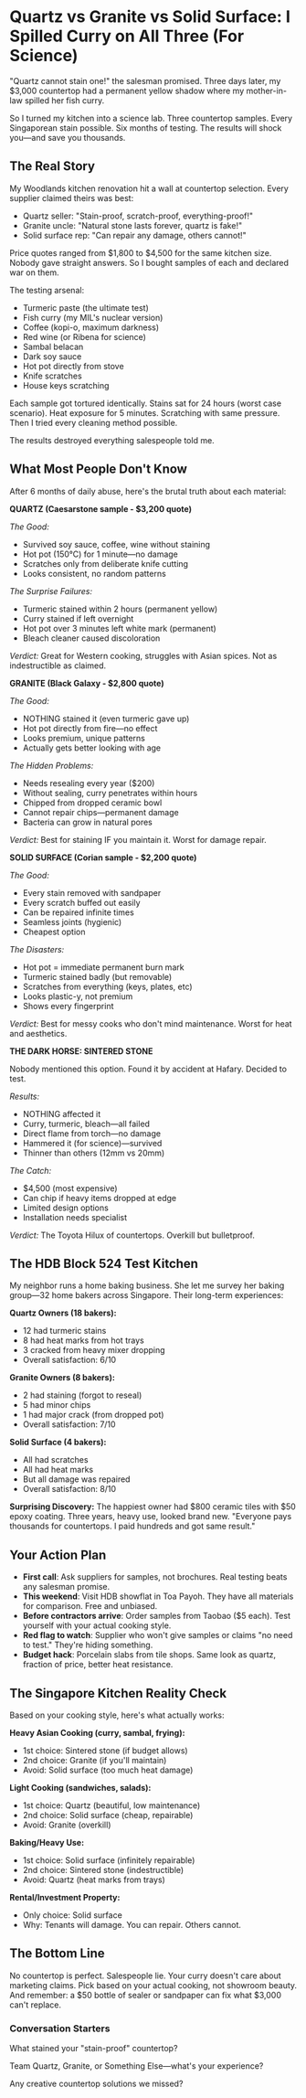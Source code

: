 # Quartz vs Granite vs Solid Surface: I Spilled Curry on All Three (For Science)

"Quartz cannot stain one!" the salesman promised. Three days later, my $3,000 countertop had a permanent yellow shadow where my mother-in-law spilled her fish curry.

So I turned my kitchen into a science lab. Three countertop samples. Every Singaporean stain possible. Six months of testing. The results will shock you—and save you thousands.

## The Real Story

My Woodlands kitchen renovation hit a wall at countertop selection. Every supplier claimed theirs was best:

- Quartz seller: "Stain-proof, scratch-proof, everything-proof!"
- Granite uncle: "Natural stone lasts forever, quartz is fake!"
- Solid surface rep: "Can repair any damage, others cannot!"

Price quotes ranged from $1,800 to $4,500 for the same kitchen size. Nobody gave straight answers. So I bought samples of each and declared war on them.

The testing arsenal:

- Turmeric paste (the ultimate test)
- Fish curry (my MIL's nuclear version)
- Coffee (kopi-o, maximum darkness)
- Red wine (or Ribena for science)
- Sambal belacan
- Dark soy sauce
- Hot pot directly from stove
- Knife scratches
- House keys scratching

Each sample got tortured identically. Stains sat for 24 hours (worst case scenario). Heat exposure for 5 minutes. Scratching with same pressure. Then I tried every cleaning method possible.

The results destroyed everything salespeople told me.

## What Most People Don't Know

After 6 months of daily abuse, here's the brutal truth about each material:

**QUARTZ (Caesarstone sample - $3,200 quote)**

_The Good:_

- Survived soy sauce, coffee, wine without staining
- Hot pot (150°C) for 1 minute—no damage
- Scratches only from deliberate knife cutting
- Looks consistent, no random patterns

_The Surprise Failures:_

- Turmeric stained within 2 hours (permanent yellow)
- Curry stained if left overnight
- Hot pot over 3 minutes left white mark (permanent)
- Bleach cleaner caused discoloration

_Verdict:_ Great for Western cooking, struggles with Asian spices. Not as indestructible as claimed.

**GRANITE (Black Galaxy - $2,800 quote)**

_The Good:_

- NOTHING stained it (even turmeric gave up)
- Hot pot directly from fire—no effect
- Looks premium, unique patterns
- Actually gets better looking with age

_The Hidden Problems:_

- Needs resealing every year ($200)
- Without sealing, curry penetrates within hours
- Chipped from dropped ceramic bowl
- Cannot repair chips—permanent damage
- Bacteria can grow in natural pores

_Verdict:_ Best for staining IF you maintain it. Worst for damage repair.

**SOLID SURFACE (Corian sample - $2,200 quote)**

_The Good:_

- Every stain removed with sandpaper
- Every scratch buffed out easily
- Can be repaired infinite times
- Seamless joints (hygienic)
- Cheapest option

_The Disasters:_

- Hot pot = immediate permanent burn mark
- Turmeric stained badly (but removable)
- Scratches from everything (keys, plates, etc)
- Looks plastic-y, not premium
- Shows every fingerprint

_Verdict:_ Best for messy cooks who don't mind maintenance. Worst for heat and aesthetics.

**THE DARK HORSE: SINTERED STONE**

Nobody mentioned this option. Found it by accident at Hafary. Decided to test.

_Results:_

- NOTHING affected it
- Curry, turmeric, bleach—all failed
- Direct flame from torch—no damage
- Hammered it (for science)—survived
- Thinner than others (12mm vs 20mm)

_The Catch:_

- $4,500 (most expensive)
- Can chip if heavy items dropped at edge
- Limited design options
- Installation needs specialist

_Verdict:_ The Toyota Hilux of countertops. Overkill but bulletproof.

## The HDB Block 524 Test Kitchen

My neighbor runs a home baking business. She let me survey her baking group—32 home bakers across Singapore. Their long-term experiences:

**Quartz Owners (18 bakers):**

- 12 had turmeric stains
- 8 had heat marks from hot trays
- 3 cracked from heavy mixer dropping
- Overall satisfaction: 6/10

**Granite Owners (8 bakers):**

- 2 had staining (forgot to reseal)
- 5 had minor chips
- 1 had major crack (from dropped pot)
- Overall satisfaction: 7/10

**Solid Surface (4 bakers):**

- All had scratches
- All had heat marks
- But all damage was repaired
- Overall satisfaction: 8/10

**Surprising Discovery:**
The happiest owner had $800 ceramic tiles with $50 epoxy coating. Three years, heavy use, looked brand new. "Everyone pays thousands for countertops. I paid hundreds and got same result."

## Your Action Plan

- **First call**: Ask suppliers for samples, not brochures. Real testing beats any salesman promise.
- **This weekend**: Visit HDB showflat in Toa Payoh. They have all materials for comparison. Free and unbiased.
- **Before contractors arrive**: Order samples from Taobao ($5 each). Test yourself with your actual cooking style.
- **Red flag to watch**: Supplier who won't give samples or claims "no need to test." They're hiding something.
- **Budget hack**: Porcelain slabs from tile shops. Same look as quartz, fraction of price, better heat resistance.

## The Singapore Kitchen Reality Check

Based on your cooking style, here's what actually works:

**Heavy Asian Cooking (curry, sambal, frying):**

- 1st choice: Sintered stone (if budget allows)
- 2nd choice: Granite (if you'll maintain)
- Avoid: Solid surface (too much heat damage)

**Light Cooking (sandwiches, salads):**

- 1st choice: Quartz (beautiful, low maintenance)
- 2nd choice: Solid surface (cheap, repairable)
- Avoid: Granite (overkill)

**Baking/Heavy Use:**

- 1st choice: Solid surface (infinitely repairable)
- 2nd choice: Sintered stone (indestructible)
- Avoid: Quartz (heat marks from trays)

**Rental/Investment Property:**

- Only choice: Solid surface
- Why: Tenants will damage. You can repair. Others cannot.

## The Bottom Line

No countertop is perfect. Salespeople lie. Your curry doesn't care about marketing claims. Pick based on your actual cooking, not showroom beauty. And remember: a $50 bottle of sealer or sandpaper can fix what $3,000 can't replace.

### Conversation Starters

What stained your "stain-proof" countertop?

Team Quartz, Granite, or Something Else—what's your experience?

Any creative countertop solutions we missed?
